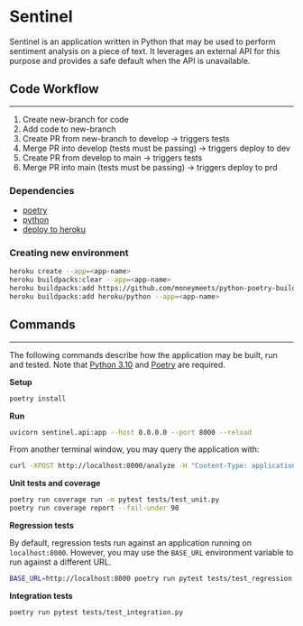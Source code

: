 # Sentinel

Sentinel is an application written in Python that may be used to perform sentiment analysis on a piece of text. It leverages an external API for this purpose and provides a safe default when the API is unavailable.

## Code Workflow
----------------

1. Create new-branch for code
1. Add code to new-branch
1. Create PR from new-branch to develop -> triggers tests
1. Merge PR into develop (tests must be passing) -> triggers deploy to dev
1. Create PR from develop to main -> triggers tests
1. Merge PR into main (tests must be passing) -> triggers deploy to prd


### Dependencies
- [poetry](https://github.com/abatilo/actions-poetry)
- [python](https://github.com/actions/setup-python)
- [deploy to heroku](https://github.com/marketplace/actions/deploy-to-heroku)


### Creating new environment
~~~ bash
heroku create --app=<app-name>
heroku buildpacks:clear --app=<app-name>
heroku buildpacks:add https://github.com/moneymeets/python-poetry-buildpack.git --app=<app-name>
heroku buildpacks:add heroku/python --app=<app-name>
~~~


## Commands
-----------

The following commands describe how the application may be built, run and tested. Note that [Python 3.10](https://docs.python.org/3/whatsnew/3.10.html) and [Poetry](https://python-poetry.org/) are required.

**Setup**

```sh
poetry install
```

**Run**

```sh
uvicorn sentinel.api:app --host 0.0.0.0 --port 8000 --reload
```

From another terminal window, you may query the application with:

```sh
curl -XPOST http://localhost:8000/analyze -H "Content-Type: application/json" -d '{"text": "This is a test."}'
```

**Unit tests and coverage**

```sh
poetry run coverage run -m pytest tests/test_unit.py
poetry run coverage report --fail-under 90
```

**Regression tests**

By default, regression tests run against an application running on `localhost:8000`. However, you may use the `BASE_URL` environment variable to run against a different URL.

```sh
BASE_URL=http://localhost:8000 poetry run pytest tests/test_regression.py
```

**Integration tests**

```sh
poetry run pytest tests/test_integration.py
```
